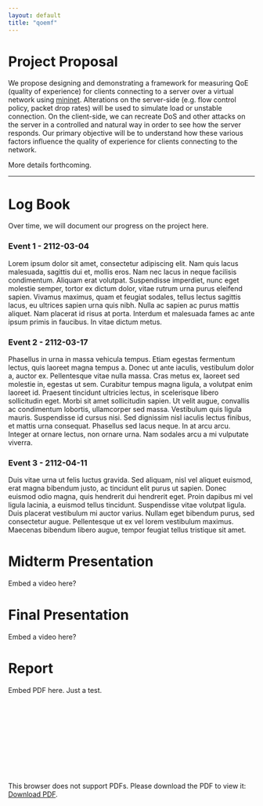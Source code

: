 ```yaml
---
layout: default
title: "qoemf"
---
```


# Project Proposal

We propose designing and demonstrating a framework for measuring QoE (quality of experience) for clients connecting to a server over a virtual 
network using [mininet](http://mininet.org/). Alterations on the server-side (e.g. flow control policy, packet drop rates) will be used to simulate 
load or unstable connection. On the client-side, we can recreate DoS and other attacks on the server in a controlled and natural way in order to 
see how the server responds. Our primary objective will be to understand how these various factors influence the quality of experience for clients 
connecting to the network. 

More details forthcoming.


* * *

# Log Book

Over time, we will document our progress on the project here.

### Event 1 - 2112-03-04

Lorem ipsum dolor sit amet, consectetur adipiscing elit. Nam quis lacus malesuada, sagittis dui et, mollis eros. Nam nec lacus in neque facilisis condimentum. Aliquam erat volutpat. Suspendisse imperdiet, nunc eget molestie semper, tortor ex dictum dolor, vitae rutrum urna purus eleifend sapien. Vivamus maximus, quam et feugiat sodales, tellus lectus sagittis lacus, eu ultrices sapien urna quis nibh. Nulla ac sapien ac purus mattis aliquet. Nam placerat id risus at porta. Interdum et malesuada fames ac ante ipsum primis in faucibus. In vitae dictum metus.

### Event 2 - 2112-03-17

Phasellus in urna in massa vehicula tempus. Etiam egestas fermentum lectus, quis laoreet magna tempus a. Donec ut ante iaculis, vestibulum dolor a, auctor ex. Pellentesque vitae nulla massa. Cras metus ex, laoreet sed molestie in, egestas ut sem. Curabitur tempus magna ligula, a volutpat enim laoreet id. Praesent tincidunt ultricies lectus, in scelerisque libero sollicitudin eget. Morbi sit amet sollicitudin sapien. Ut velit augue, convallis ac condimentum lobortis, ullamcorper sed massa. Vestibulum quis ligula mauris. Suspendisse id cursus nisi. Sed dignissim nisl iaculis lectus finibus, et mattis urna consequat. Phasellus sed lacus neque. In at arcu arcu. Integer at ornare lectus, non ornare urna. Nam sodales arcu a mi vulputate viverra.

### Event 3 - 2112-04-11

Duis vitae urna ut felis luctus gravida. Sed aliquam, nisl vel aliquet euismod, erat magna bibendum justo, ac tincidunt elit purus ut sapien. Donec euismod odio magna, quis hendrerit dui hendrerit eget. Proin dapibus mi vel ligula lacinia, a euismod tellus tincidunt. Suspendisse vitae volutpat ligula. Duis placerat vestibulum mi auctor varius. Nullam eget bibendum purus, sed consectetur augue. Pellentesque ut ex vel lorem vestibulum maximus. Maecenas bibendum libero augue, tempor feugiat tellus tristique sit amet.


# Midterm Presentation

Embed a video here?

# Final Presentation

Embed a video here?


# Report 

Embed PDF here. Just a test.

<object data="../report/report.pdf" type="application/pdf" width="700px" height="700px">
    <embed src="../report/report.pdf">
        <p>This browser does not support PDFs. Please download the PDF to view it: <a href="../report/report.pdf">Download PDF</a>.</p>
    </embed>
</object>

